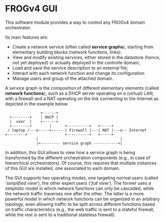 # FROGv4 GUI

This software module provides a way to control any FROGv4 domain orchestrator.

Its main features are:
* Create a network service (often called **service graphs**), starting from elementary building blocks (network functions, links).
* View and modify existing services, either stored in the datastore (hence, not yet deployed) or actually deployed in the controlle domain;
* Load and save the service description to an external file;
* Interact with each network function and change its configuration
* Manage users and group of the attached domain.

A service graph is the composition of different elementary elements (called **network functions**), such as a DHCP server operating on a (virtual) LAN, with a firewall and a NAT operating on the link connecting to the Internet as depicted in the example below.

                    +------+
      +--------+    | DHCP |
      |  user  |    +------+
      +--------+        |      +----------+   +-----+
     / laptop /---o-----+------| Firewall |---| NAT |---o-- Internet
    +--------+                 +----------+   +-----+
                  |                                     |
                  |<--------- service graph ----------->|


In addition, this GUI allows to view how a service graph is being transformed by the different orchestration components (e.g., in case of hierarchical orchestrators). Of course, this requires that multiple instances of this GUI are installed, one associated to each domain.

The GUI supports two operating modes, one targeting normal users (called '_simplified view_'), the other expert users ('_full view_'). The former uses a simplistic model in which network functions can only be cascaded, while the network traffic traverses one after the other. The latter is a more powerful model in which network functions can be organized in an arbitrary topology, even allowing traffic to be split across different functions based on traffic characteristics (e.g., the web traffic is sent to a stateful firewall, while the rest is sent to a traditional stateless firewall).
